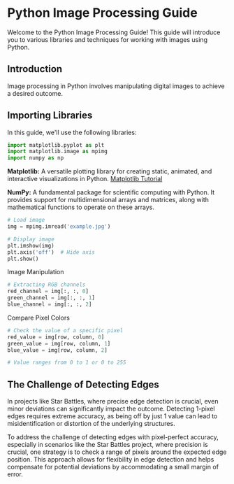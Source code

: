 # Python Image Processing Guide

Welcome to the Python Image Processing Guide! This guide will introduce you to various libraries and techniques for working with images using Python.

## Introduction

Image processing in Python involves manipulating digital images to achieve a desired outcome.

## Importing Libraries

In this guide, we'll use the following libraries:

```python
import matplotlib.pyplot as plt
import matplotlib.image as mpimg
import numpy as np
```

**Matplotlib:** A versatile plotting library for creating static, animated, and interactive visualizations in Python. [Matplotlib Tutorial](https://matplotlib.org/stable/tutorials/images.html)

**NumPy:** A fundamental package for scientific computing with Python. It provides support for multidimensional arrays and matrices, along with mathematical functions to operate on these arrays.

```python
# Load image
img = mpimg.imread('example.jpg')

# Display image
plt.imshow(img)
plt.axis('off')  # Hide axis
plt.show()
```
Image Manipulation
```python
# Extracting RGB channels
red_channel = img[:, :, 0]
green_channel = img[:, :, 1]
blue_channel = img[:, :, 2]
```
Compare Pixel Colors
```python
# Check the value of a specific pixel
red_value = img[row, column, 0]
green_value = img[row, column, 1]
blue_value = img[row, column, 2]

# Value ranges from 0 to 1 or 0 to 255
```

## The Challenge of Detecting Edges
In projects like Star Battles, where precise edge detection is crucial, even minor deviations can significantly impact the outcome. Detecting 1-pixel edges requires extreme accuracy, as being off by just 1 value can lead to misidentification or distortion of the underlying structures.

To address the challenge of detecting edges with pixel-perfect accuracy, especially in scenarios like the Star Battles project, where precision is crucial, one strategy is to check a range of pixels around the expected edge position. This approach allows for flexibility in edge detection and helps compensate for potential deviations by accommodating a small margin of error.